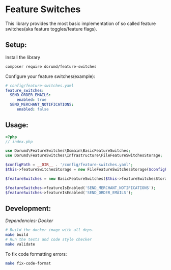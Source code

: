 # Feature Switches

This library provides the most basic implementation of so called feature switches(aka feature toggles/feature flags).

## Setup:

Install the library
```bash
composer require dorumd/feature-switches
```
Configure your feature switches(example):
```yaml
# config/feature-switches.yaml
feature_switches:
  SEND_ORDER_EMAILS:
     enabled: true
  SEND_MERCHANT_NOTIFICATIONS:
     enabled: false
```

## Usage:
```php
<?php
// index.php

use Dorumd\FeatureSwitches\Domain\BasicFeatureSwitches;
use Dorumd\FeatureSwitches\Infrastructure\FileFeatureSwitchesStorage;

$configPath = __DIR__ . '/config/feature-switches.yaml';
$this->featureSwitchesStorage = new FileFeatureSwitchesStorage($configPath);

$featureSwitches = new BasicFeatureSwitches($this->featureSwitchesStorage);

$featureSwitches->featureIsEnabled('SEND_MERCHANT_NOTIFICATIONS');
$featureSwitches->featureIsEnabled('SEND_ORDER_EMAILS');
```


## Development:
*Dependencies: Docker*

```bash
# Build the docker image with all deps.
make build
# Run the tests and code style checker
make validate
```

To fix code formatting errors:
```bash
make fix-code-format
```
